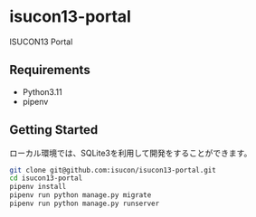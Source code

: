 # isucon13-portal

ISUCON13 Portal

## Requirements

* Python3.11
* pipenv

## Getting Started

ローカル環境では、SQLite3を利用して開発をすることができます。

```bash
git clone git@github.com:isucon/isucon13-portal.git
cd isucon13-portal
pipenv install
pipenv run python manage.py migrate
pipenv run python manage.py runserver
```
